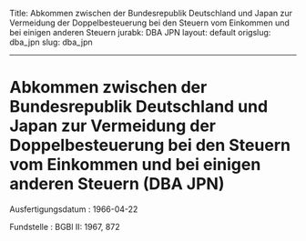 Title: Abkommen zwischen der Bundesrepublik Deutschland und Japan zur Vermeidung der
  Doppelbesteuerung bei den Steuern vom Einkommen und bei einigen anderen Steuern
jurabk: DBA JPN
layout: default
origslug: dba_jpn
slug: dba_jpn

---

# Abkommen zwischen der Bundesrepublik Deutschland und Japan zur Vermeidung der Doppelbesteuerung bei den Steuern vom Einkommen und bei einigen anderen Steuern (DBA JPN)

Ausfertigungsdatum
:   1966-04-22

Fundstelle
:   BGBl II: 1967, 872

